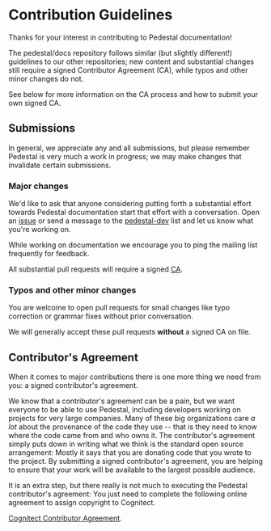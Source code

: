 # Contribution Guidelines

Thanks for your interest in contributing to Pedestal documentation!

The pedestal/docs repository follows similar (but slightly different!)
guidelines to our other repositories; new content and substantial
changes still require a signed Contributor Agreement (CA), while typos
and other minor changes do not.

See below for more information on the CA process and how to submit
your own signed CA.

## Submissions

In general, we appreciate any and all submissions, but please remember
Pedestal is very much a work in progress; we may make changes that
invalidate certain submissions.

### Major changes

We'd like to ask that anyone considering putting forth a substantial
effort towards Pedestal documentation start that effort with a
conversation. Open an [issue](https://github.com/pedestal/docs/issues)
or send a message to the
[pedestal-dev](https://groups.google.com/d/forum/pedestal-dev) list
and let us know what you're working on.

While working on documentation we encourage you to ping the mailing
list frequently for feedback.

All substantial pull requests will require a signed [CA](http://pedestal.io/#contribute).

### Typos and other minor changes

You are welcome to open pull requests for small changes like typo
correction or grammar fixes without prior conversation.

We will generally accept these pull requests **without** a signed CA on file.

## Contributor's Agreement

When it comes to major contributions there is one more thing we need from
you: a signed contributor's agreement.

We know that a contributor's agreement can be a pain, but we want everyone
to be able to use Pedestal, including developers working on projects for very
large companies. Many of these big organizations care *a lot* about the provenance of
the code they use -- that is they need to know where the code came from and who owns it.
The contributor's agreement simply puts down in writing what we think is the
standard open source arrangement: Mostly it says that you are donating code that
you wrote to the project. By submitting a signed contributor's agreement,
you are helping to ensure that your work will be available to the largest possible audience.

It is an extra step, but there really is not much to executing the Pedestal contributor's agreement:
You just need to complete the following online agreement to assign copyright to Cognitect.

[Cognitect Contributor Agreement](https://secure.echosign.com/public/hostedForm?formid=8JU33Z7A7JX84U).
